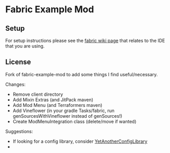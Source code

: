 # Fabric Example Mod

## Setup

For setup instructions please see the [fabric wiki page](https://fabricmc.net/wiki/tutorial:setup) that relates to the IDE that you are using.

## License

Fork of fabric-example-mod to add some things I find useful/necessary.

Changes:
- Remove client directory
- Add Mixin Extras (and JitPack maven)
- Add Mod Menu (and Terraformers maven)
- Add Vineflower (in your gradle Tasks/fabric, run genSourcesWithVineflower instead of genSources!)
- Create ModMenuIntegration class (delete/move if wanted)

Suggestions:
- If looking for a config library, consider [YetAnotherConfigLibrary](https://modrinth.com/mod/yacl)
- 